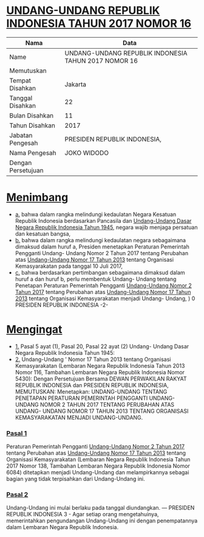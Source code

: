 # [UNDANG-UNDANG REPUBLIK INDONESIA TAHUN 2017 NOMOR 16](http://example.org/legal/document/uu/2017/16)

| Nama | Data |
| ------ | ----- |
|Name|UNDANG-UNDANG REPUBLIK INDONESIA TAHUN 2017 NOMOR 16|
|Memutuskan||
|Tempat Disahkan|Jakarta|
|Tanggal Disahkan|22|
|Bulan Disahkan|11|
|Tahun Disahkan|2017|
|Jabatan Pengesah|PRESIDEN REPUBLIK INDONESIA,|
|Nama Pengesah|JOKO WIDODO|
|Dengan Persetujuan||
# [Menimbang](http://example.org/legal/document/uu/2017/16/menimbang)

* [a.](http://example.org/legal/document/uu/2017/16/menimbang/point/a) bahwa dalam rangka melindungi kedaulatan Negara Kesatuan Republik Indonesia berdasarkan Pancasila dan [Undang-Undang Dasar Negara Republik Indonesia Tahun 1945](http://example.org/legal/document/uu), negara wajib menjaga persatuan dan kesatuan bangsa,
* [b.](http://example.org/legal/document/uu/2017/16/menimbang/point/b) bahwa dalam rangka melindungi kedaulatan negara sebagaimana dimaksud dalam huruf a, Presiden menetapkan Peraturan Pemerintah Pengganti Undang- Undang Nomor 2 Tahun 2017 tentang Perubahan atas [Undang-Undang Nomor 17 Tahun 2013](http://example.org/legal/document/uu/2013/17) tentang Organisasi Kemasyarakatan pada tanggal 10 Juli 2017,
* [c.](http://example.org/legal/document/uu/2017/16/menimbang/point/c) bahwa berdasarkan pertimbangan sebagaimana dimaksud dalam huruf a dan huruf b, perlu membentuk Undang- Undang tentang Penetapan Peraturan Pemerintah Pengganti [Undang-Undang Nomor 2 Tahun 2017](http://example.org/legal/document/uu/2017/2) tentang Perubahan atas [Undang-Undang Nomor 17 Tahun 2013](http://example.org/legal/document/uu/2013/17) tentang Organisasi Kemasyarakatan menjadi Undang- Undang, ) 0 PRESIDEN REPUBLIK INDONESIA -2-
# [Mengingat](http://example.org/legal/document/uu/2017/16/mengingat)

* [1.](http://example.org/legal/document/uu/2017/16/mengingat/point/0001) Pasal 5 ayat (1), Pasal 20, Pasal 22 ayat (2) Undang- Undang Dasar Negara Republik Indonesia Tahun 1945:
* [2.](http://example.org/legal/document/uu/2017/16/mengingat/point/0002) Undang-Undang ' Nomor 17 Tahun 2013 tentang Organisasi Kemasyarakatan (Lembaran Negara Republik Indonesia Tahun 2013 Nomor 116, Tambahan Lembaran Negara Republik Indonesia Nomor 5430): Dengan Persetujuan Bersama DEWAN PERWAKILAN RAKYAT REPUBLIK INDONESIA dan PRESIDEN REPUBLIK INDONESIA, MEMUTUSKAN: Menetapkan: UNDANG-UNDANG TENTANG PENETAPAN PERATURAN PEMERINTAH PENGGANTI UNDANG-UNDANG NOMOR 2 TAHUN 2017 TENTANG PERUBAHAN ATAS UNDANG- UNDANG NOMOR 17 TAHUN 2013 TENTANG ORGANISASI KEMASYARAKATAN MENJADI UNDANG-UNDANG.

### [Pasal 1](http://example.org/legal/document/uu/2017/16/pasal/0001)
Peraturan Pemerintah Pengganti [Undang-Undang Nomor 2 Tahun 2017](http://example.org/legal/document/uu/2017/2) tentang Perubahan atas [Undang-Undang Nomor 17 Tahun 2013](http://example.org/legal/document/uu/2013/17) tentang Organisasi Kemasyarakatan (Lembaran Negara Republik Indonesia Tahun 2017 Nomor 138, Tambahan Lembaran Negara Republik Indonesia Nomor 6084) ditetapkan menjadi Undang-Undang dan melampirkannya sebagai bagian yang tidak terpisahkan dari Undang-Undang ini.


### [Pasal 2](http://example.org/legal/document/uu/2017/16/pasal/0002)
Undang-Undang ini mulai berlaku pada tanggal diundangkan. — PRESIDEN REPUBLIK INDONESIA 3 - Agar setiap orang mengetahuinya, memerintahkan pengundangan Undang-Undang ini dengan penempatannya dalam Lembaran Negara Republik Indonesia.
